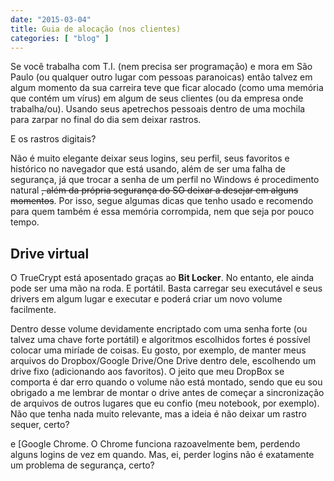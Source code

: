 ```yaml
---
date: "2015-03-04"
title: Guia de alocação (nos clientes)
categories: [ "blog" ]
---
```



Se você trabalha com T.I. (nem precisa ser programação) e mora em São Paulo (ou qualquer outro lugar com pessoas paranoicas) então talvez em algum momento da sua carreira teve que ficar alocado (como uma memória que contém um vírus) em algum de seus clientes (ou da empresa onde trabalha/ou). Usando seus apetrechos pessoais dentro de uma mochila para zarpar no final do dia sem deixar rastros.

E os rastros digitais?

Não é muito elegante deixar seus logins, seu perfil, seus favoritos e histórico no navegador que está usando, além de ser uma falha de segurança, já que trocar a senha de um perfil no Windows é procedimento natural ~~, além da própria segurança do SO deixar a desejar em alguns momentos~~. Por isso, segue algumas dicas que tenho usado e recomendo para quem também é essa memória corrompida, nem que seja por pouco tempo.

## Drive virtual

O TrueCrypt está aposentado graças ao __Bit Locker__. No entanto, ele ainda pode ser uma mão na roda. E portátil. Basta carregar seu executável e seus drivers em algum lugar e executar e poderá criar um novo volume facilmente.



Dentro desse volume devidamente encriptado com uma senha forte (ou talvez uma chave forte portátil) e algoritmos escolhidos fortes é possível colocar uma miríade de coisas. Eu gosto, por exemplo, de manter meus arquivos do Dropbox/Google Drive/One Drive dentro dele, escolhendo um drive fixo (adicionando aos favoritos). O jeito que meu DropBox se comporta é dar erro quando o volume não está montado, sendo que eu sou obrigado a me lembrar de montar o drive antes de começar a sincronização de arquivos de outros lugares que eu confio (meu notebook, por exemplo). Não que tenha nada muito relevante, mas a ideia é não deixar um rastro sequer, certo?



 e [Google Chrome. O Chrome funciona razoavelmente bem, perdendo alguns logins de vez em quando. Mas, ei, perder logins não é exatamente um problema de segurança, certo?
